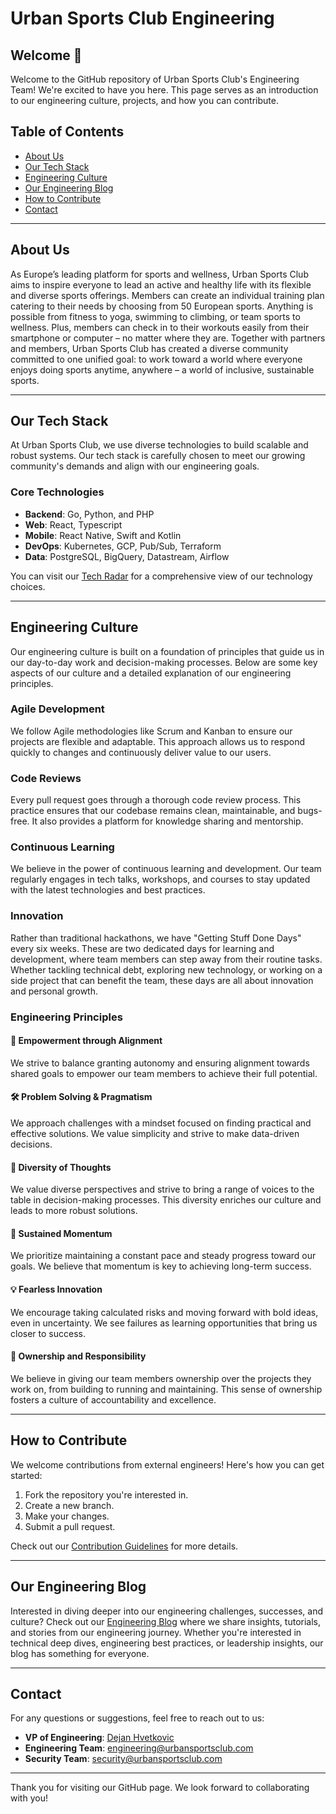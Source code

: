 # Urban Sports Club Engineering

## Welcome 👋

Welcome to the GitHub repository of Urban Sports Club's Engineering Team! We're excited to have you here. This page serves as an introduction to our engineering culture, projects, and how you can contribute.

## Table of Contents

- [About Us](#about-us)
- [Our Tech Stack](#our-tech-stack)
- [Engineering Culture](#engineering-culture)
- [Our Engineering Blog](#our-engineering-blog)
- [How to Contribute](#how-to-contribute)
- [Contact](#contact)

---

## About Us

As Europe’s leading platform for sports and wellness, Urban Sports Club aims to inspire everyone to lead an active and healthy life with its flexible and diverse sports offerings. Members can create an individual training plan catering to their needs by choosing from 50 European sports. Anything is possible from fitness to yoga, swimming to climbing, or team sports to wellness. Plus, members can check in to their workouts easily from their smartphone or computer – no matter where they are. Together with partners and members, Urban Sports Club has created a diverse community committed to one unified goal: to work toward a world where everyone enjoys doing sports anytime, anywhere – a world of inclusive, sustainable sports.

---

## Our Tech Stack

At Urban Sports Club, we use diverse technologies to build scalable and robust systems. Our tech stack is carefully chosen to meet our growing community's demands and align with our engineering goals.

### Core Technologies

- **Backend**: Go, Python, and PHP
- **Web**: React, Typescript
- **Mobile**: React Native, Swift and Kotlin
- **DevOps**: Kubernetes, GCP, Pub/Sub, Terraform
- **Data**: PostgreSQL, BigQuery, Datastream, Airflow

You can visit our [Tech Radar](https://tech-radar.urbansportsclub.tech) for a comprehensive view of our technology choices.

---

## Engineering Culture

Our engineering culture is built on a foundation of principles that guide us in our day-to-day work and decision-making processes. Below are some key aspects of our culture and a detailed explanation of our engineering principles.

### Agile Development
We follow Agile methodologies like Scrum and Kanban to ensure our projects are flexible and adaptable. This approach allows us to respond quickly to changes and continuously deliver value to our users.

### Code Reviews
Every pull request goes through a thorough code review process. This practice ensures that our codebase remains clean, maintainable, and bugs-free. It also provides a platform for knowledge sharing and mentorship.

### Continuous Learning
We believe in the power of continuous learning and development. Our team regularly engages in tech talks, workshops, and courses to stay updated with the latest technologies and best practices.

### Innovation
Rather than traditional hackathons, we have "Getting Stuff Done Days" every six weeks. These are two dedicated days for learning and development, where team members can step away from their routine tasks. Whether tackling technical debt, exploring new technology, or working on a side project that can benefit the team, these days are all about innovation and personal growth.

### Engineering Principles

#### 🤝 Empowerment through Alignment
We strive to balance granting autonomy and ensuring alignment towards shared goals to empower our team members to achieve their full potential.

#### 🛠️ Problem Solving & Pragmatism
We approach challenges with a mindset focused on finding practical and effective solutions. We value simplicity and strive to make data-driven decisions.

#### 🌈 Diversity of Thoughts
We value diverse perspectives and strive to bring a range of voices to the table in decision-making processes. This diversity enriches our culture and leads to more robust solutions.

#### 🚀 Sustained Momentum
We prioritize maintaining a constant pace and steady progress toward our goals. We believe that momentum is key to achieving long-term success.

#### 💡 Fearless Innovation
We encourage taking calculated risks and moving forward with bold ideas, even in uncertainty. We see failures as learning opportunities that bring us closer to success.

#### 👑 Ownership and Responsibility
We believe in giving our team members ownership over the projects they work on, from building to running and maintaining. This sense of ownership fosters a culture of accountability and excellence.


---

## How to Contribute

We welcome contributions from external engineers! Here's how you can get started:

1. Fork the repository you're interested in.
2. Create a new branch.
3. Make your changes.
4. Submit a pull request.

Check out our [Contribution Guidelines](CONTRIBUTING.md) for more details.

---

## Our Engineering Blog

Interested in diving deeper into our engineering challenges, successes, and culture? Check out our [Engineering Blog](https://engineering.urbansportsclub.com) where we share insights, tutorials, and stories from our engineering journey. Whether you're interested in technical deep dives, engineering best practices, or leadership insights, our blog has something for everyone.

---

## Contact

For any questions or suggestions, feel free to reach out to us:

- **VP of Engineering**: [Dejan Hvetkovic](mailto:dejan.hvetkovic@urbansportsclub.com)
- **Engineering Team**: [engineering@urbansportsclub.com](mailto:engineering@urbansportsclub.com)
- **Security Team**: [security@urbansportsclub.com](mailto:security@urbansportsclub.com)

---

Thank you for visiting our GitHub page. We look forward to collaborating with you!
